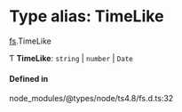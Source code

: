 # Type alias: TimeLike

[fs](../modules/fs.md).TimeLike

Ƭ **TimeLike**: `string` \| `number` \| `Date`

#### Defined in

node_modules/@types/node/ts4.8/fs.d.ts:32
